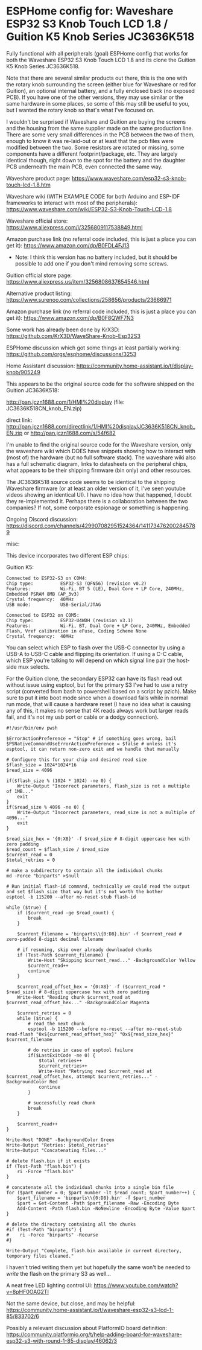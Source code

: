 # ESPHome config for: Waveshare ESP32 S3 Knob Touch LCD 1.8 / Guition K5 Knob Series JC3636K518
Fully functional with all peripherals (goal) ESPHome config that works for both the Waveshare ESP32 S3 Knob Touch LCD 1.8 and its clone the Guition K5 Knob Series JC3636K518.  

Note that there are several similar products out there, this is the one with the rotary knob surrounding the screen (either blue for Waveshare or red for Guition), an optional internal battery, and a fully enclosed back (no exposed PCB).  If you have one of the other versions, they may use similar or the same hardware in some places, so some of this may still be useful to you, but I wanted the rotary knob so that's what I've focused on.

I wouldn't be surprised if Waveshare and Guition are buying the screens and the housing from the same supplier made on the same production line.  There are some very small differences in the PCB between the two of them, enough to know it was re-laid-out or at least that the pcb files were modified between the two.  Some resistors are rotated or missing, some components have a different footprint/package, etc.  They are largely identical though, right down to the spot for the battery and the daughter PCB underneath the main PCB, even connected the same way.

Waveshare product page: https://www.waveshare.com/esp32-s3-knob-touch-lcd-1.8.htm

Waveshare wiki (WITH EXAMPLE CODE for both Arduino and ESP-IDF frameworks to interact with most of the peripherals): https://www.waveshare.com/wiki/ESP32-S3-Knob-Touch-LCD-1.8

Waveshare official store: https://www.aliexpress.com/i/3256809117538849.html

Amazon purchase link (no referral code included, this is just a place you can get it): https://www.amazon.com/dp/B0FDL4FJ13
* Note: I think this version has no battery included, but it should be possible to add one if you don't mind removing some screws.

Guition official store page: https://www.aliexpress.us/item/3256808637654546.html

Alternative product listing: https://www.surenoo.com/collections/258656/products/23666971

Amazon purchase link (no referral code included, this is just a place you can get it): https://www.amazon.com/dp/B0F8QWF7N3

Some work has already been done by KrX3D: https://github.com/KrX3D/WaveShare-Knob-Esp32S3

ESPHome discussion which got some things at least partially working: https://github.com/orgs/esphome/discussions/3253

Home Assistant discussion: https://community.home-assistant.io/t/display-knob/905249

This appears to be the original source code for the software shipped on the Guition JC3636K518: 

http://pan.jczn1688.com/1/HMI%20display (file: JC3636K518CN_knob_EN.zip)

direct link: http://pan.jczn1688.com/directlink/1/HMI%20display/JC3636K518CN_knob_EN.zip or http://pan.jczn1688.com/s/54f682

I'm unable to find the original source code for the Waveshare version, only the waveshare wiki which DOES have snippets showing how to interact with (most of) the hardware (but no full software stack).  The waveshare wiki also has a full schematic diagram, links to datasheets on the peripheral chips, what appears to be their shipping firmware (bin only) and other resources.  

The JC3636K518 source code seems to be identical to the shipping Waveshare firmware (or at least an older version of it, I've seen youtube videos showing an identical UI).  I have no idea how that happened, I doubt they re-implemented it.  Perhaps there is a collaboration between the two companies?  If not, some corporate espionage or something is happening.

Ongoing Discord discussion: https://discord.com/channels/429907082951524364/1411734762002845789

misc: 

This device incorporates two different ESP chips:

Guition K5:
```
Connected to ESP32-S3 on COM4:
Chip type:          ESP32-S3 (QFN56) (revision v0.2)
Features:           Wi-Fi, BT 5 (LE), Dual Core + LP Core, 240MHz, Embedded PSRAM 8MB (AP_3v3)
Crystal frequency:  40MHz
USB mode:           USB-Serial/JTAG

Connected to ESP32 on COM5:
Chip type:          ESP32-U4WDH (revision v3.1)
Features:           Wi-Fi, BT, Dual Core + LP Core, 240MHz, Embedded Flash, Vref calibration in eFuse, Coding Scheme None
Crystal frequency:  40MHz
```

You can select which ESP to flash over the USB-C connector by using a USB-A to USB-C cable and flipping its orientation.  If using a C-C cable, which ESP you're talking to will depend on which signal line pair the host-side mux selects.  

For the Guition clone, the secondary ESP32 can have its flash read out without issue using esptool, but for the primary S3 I've had to use a retry script (converted from bash to powershell based on a script by pzich).  Make sure to put it into boot mode since when a download fails while in normal run mode, that will cause a hardware reset (I have no idea what is causing any of this, it makes no sense that 4K reads always work but larger reads fail, and it's not my usb port or cable or a dodgy connection).

```
#!/usr/bin/env pwsh

$ErrorActionPreference = "Stop" # if something goes wrong, bail
$PSNativeCommandUseErrorActionPreference = $false # unless it's esptool, it can return non-zero exit and we handle that manually

# Configure this for your chip and desired read size
$flash_size = 1024*1024*16
$read_size = 4096

if($flash_size % (1024 * 1024) -ne 0) {
    Write-Output "Incorrect parameters, flash_size is not a multiple of 1MB..."
    exit
}
if($read_size % 4096 -ne 0) {
    Write-Output "Incorrect parameters, read_size is not a multiple of 4096..."
    exit
}

$read_size_hex = '{0:X8}' -f $read_size # 8-digit uppercase hex with zero padding
$read_count = $flash_size / $read_size
$current_read = 0
$total_retries = 0

# make a subdirectory to contain all the individual chunks
md -Force "binparts" >$null

# Run initial flash-id command, technically we could read the output and set $flash_size that way but it's not worth the bother
esptool -b 115200 --after no-reset-stub flash-id

while ($true) {
    if ($current_read -ge $read_count) {
        break
    }

    $current_filename = 'binparts\\{0:D8}.bin' -f $current_read # zero-padded 8-digit decimal filename

    # if resuming, skip over already downloaded chunks
    if (Test-Path $current_filename) {
        Write-Host "Skipping $current_read..." -BackgroundColor Yellow
        $current_read++
        continue
    }

    $current_read_offset_hex = '{0:X8}' -f ($current_read * $read_size) # 8-digit uppercase hex with zero padding
    Write-Host "Reading chunk $current_read at $current_read_offset_hex..." -BackgroundColor Magenta

    $current_retries = 0
    while ($true) {
        # read the next chunk
        esptool -b 115200 --before no-reset --after no-reset-stub read-flash "0x${current_read_offset_hex}" "0x${read_size_hex}" $current_filename
        
        # do retries in case of esptool failure
        if($LastExitCode -ne 0) {
            $total_retries++
            $current_retries++
            Write-Host "Retrying read $current_read at $current_read_offset_hex, attempt $current_retries..." -BackgroundColor Red
            continue
        }

        # successfully read chunk
        break
    }

    $current_read++
}

Write-Host "DONE" -BackgroundColor Green
Write-Output "Retries: $total_retries"
Write-Output "Concatenating files..."

# delete flash.bin if it exists
if (Test-Path "flash.bin") {
    ri -Force "flash.bin"
}

# concatenate all the individual chunks into a single bin file
for ($part_number = 0; $part_number -lt $read_count; $part_number++) {
    $part_filename = 'binparts\\{0:D8}.bin' -f $part_number
    $part = Get-Content -Path $part_filename -Raw -Encoding Byte
    Add-Content -Path flash.bin -NoNewline -Encoding Byte -Value $part
}

# delete the directory containing all the chunks
#if (Test-Path "binparts") {
#    ri -Force "binparts" -Recurse
#}

Write-Output "Complete, flash.bin available in current directory, temporary files cleaned."
```

I haven't tried writing them yet but hopefully the same won't be needed to *write* the flash on the primary S3 as well...

A neat free LED lighting control UI: https://www.youtube.com/watch?v=8pHF0OAG2TI

Not the same device, but close, and may be helpful: https://community.home-assistant.io/t/waveshare-esp32-s3-lcd-1-85/833702/6

Possibly a relevant discussion about PlatformIO board definition: https://community.platformio.org/t/help-adding-board-for-waveshare-esp32-s3-with-round-1-85-display/46062/3

